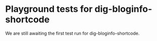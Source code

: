 # Playground tests for dig-bloginfo-shortcode
We are still awaiting the first test run for dig-bloginfo-shortcode.
